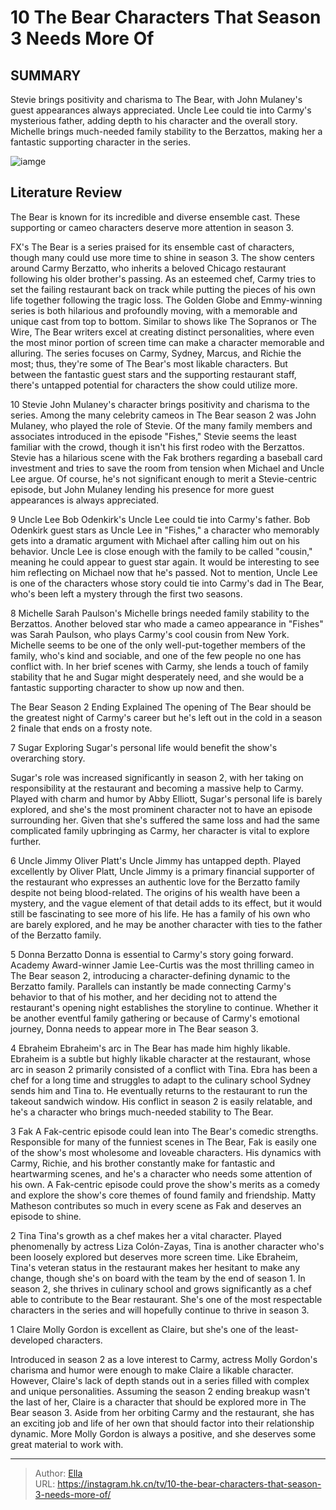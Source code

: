 # 10 The Bear Characters That Season 3 Needs More Of


## SUMMARY 


 Stevie brings positivity and charisma to The Bear, with John Mulaney&#39;s guest appearances always appreciated. 
 Uncle Lee could tie into Carmy&#39;s mysterious father, adding depth to his character and the overall story. 
 Michelle brings much-needed family stability to the Berzattos, making her a fantastic supporting character in the series. 

![iamge](https://static1.srcdn.com/wordpress/wp-content/uploads/2024/01/stevie-donna-molly.jpg)

## Literature Review

The Bear is known for its incredible and diverse ensemble cast. These supporting or cameo characters deserve more attention in season 3.




FX&#39;s The Bear is a series praised for its ensemble cast of characters, though many could use more time to shine in season 3. The show centers around Carmy Berzatto, who inherits a beloved Chicago restaurant following his older brother&#39;s passing. As an esteemed chef, Carmy tries to set the failing restaurant back on track while putting the pieces of his own life together following the tragic loss. The Golden Globe and Emmy-winning series is both hilarious and profoundly moving, with a memorable and unique cast from top to bottom.
Similar to shows like The Sopranos or The Wire, The Bear writers excel at creating distinct personalities, where even the most minor portion of screen time can make a character memorable and alluring. The series focuses on Carmy, Sydney, Marcus, and Richie the most; thus, they&#39;re some of The Bear&#39;s most likable characters. But between the fantastic guest stars and the supporting restaurant staff, there&#39;s untapped potential for characters the show could utilize more.









 








 10  Stevie 
John Mulaney&#39;s character brings positivity and charisma to the series.
Among the many celebrity cameos in The Bear season 2 was John Mulaney, who played the role of Stevie. Of the many family members and associates introduced in the episode &#34;Fishes,&#34; Stevie seems the least familiar with the crowd, though it isn&#39;t his first rodeo with the Berzattos. Stevie has a hilarious scene with the Fak brothers regarding a baseball card investment and tries to save the room from tension when Michael and Uncle Lee argue. Of course, he&#39;s not significant enough to merit a Stevie-centric episode, but John Mulaney lending his presence for more guest appearances is always appreciated.





 9  Uncle Lee 
Bob Odenkirk&#39;s Uncle Lee could tie into Carmy&#39;s father.
Bob Odenkirk guest stars as Uncle Lee in &#34;Fishes,&#34; a character who memorably gets into a dramatic argument with Michael after calling him out on his behavior. Uncle Lee is close enough with the family to be called &#34;cousin,&#34; meaning he could appear to guest star again. It would be interesting to see him reflecting on Michael now that he&#39;s passed. Not to mention, Uncle Lee is one of the characters whose story could tie into Carmy&#39;s dad in The Bear, who&#39;s been left a mystery through the first two seasons.





 8  Michelle 
Sarah Paulson&#39;s Michelle brings needed family stability to the Berzattos.
Another beloved star who made a cameo appearance in &#34;Fishes&#34; was Sarah Paulson, who plays Carmy&#39;s cool cousin from New York. Michelle seems to be one of the only well-put-together members of the family, who&#39;s kind and sociable, and one of the few people no one has conflict with. In her brief scenes with Carmy, she lends a touch of family stability that he and Sugar might desperately need, and she would be a fantastic supporting character to show up now and then.
            
 
 The Bear Season 2 Ending Explained 
The opening of The Bear should be the greatest night of Carmy&#39;s career but he&#39;s left out in the cold in a season 2 finale that ends on a frosty note.








 7  Sugar 
Exploring Sugar&#39;s personal life would benefit the show&#39;s overarching story.


 







Sugar&#39;s role was increased significantly in season 2, with her taking on responsibility at the restaurant and becoming a massive help to Carmy. Played with charm and humor by Abby Elliott, Sugar&#39;s personal life is barely explored, and she&#39;s the most prominent character not to have an episode surrounding her. Given that she&#39;s suffered the same loss and had the same complicated family upbringing as Carmy, her character is vital to explore further.





 6  Uncle Jimmy 
Oliver Platt&#39;s Uncle Jimmy has untapped depth.
Played excellently by Oliver Platt, Uncle Jimmy is a primary financial supporter of the restaurant who expresses an authentic love for the Berzatto family despite not being blood-related. The origins of his wealth have been a mystery, and the vague element of that detail adds to its effect, but it would still be fascinating to see more of his life. He has a family of his own who are barely explored, and he may be another character with ties to the father of the Berzatto family.





 5  Donna Berzatto 
Donna is essential to Carmy&#39;s story going forward.
Academy Award-winner Jamie Lee-Curtis was the most thrilling cameo in The Bear season 2, introducing a character-defining dynamic to the Berzatto family. Parallels can instantly be made connecting Carmy&#39;s behavior to that of his mother, and her deciding not to attend the restaurant&#39;s opening night establishes the storyline to continue. Whether it be another eventful family gathering or because of Carmy&#39;s emotional journey, Donna needs to appear more in The Bear season 3.





 4  Ebraheim 
Ebraheim&#39;s arc in The Bear has made him highly likable.
Ebraheim is a subtle but highly likable character at the restaurant, whose arc in season 2 primarily consisted of a conflict with Tina. Ebra has been a chef for a long time and struggles to adapt to the culinary school Sydney sends him and Tina to. He eventually returns to the restaurant to run the takeout sandwich window. His conflict in season 2 is easily relatable, and he&#39;s a character who brings much-needed stability to The Bear.





 3  Fak 
A Fak-centric episode could lean into The Bear&#39;s comedic strengths.
Responsible for many of the funniest scenes in The Bear, Fak is easily one of the show&#39;s most wholesome and loveable characters. His dynamics with Carmy, Richie, and his brother constantly make for fantastic and heartwarming scenes, and he&#39;s a character who needs some attention of his own. A Fak-centric episode could prove the show&#39;s merits as a comedy and explore the show&#39;s core themes of found family and friendship. Matty Matheson contributes so much in every scene as Fak and deserves an episode to shine.





 2  Tina 
Tina&#39;s growth as a chef makes her a vital character.
Played phenomenally by actress Liza Colón-Zayas, Tina is another character who&#39;s been loosely explored but deserves more screen time. Like Ebraheim, Tina&#39;s veteran status in the restaurant makes her hesitant to make any change, though she&#39;s on board with the team by the end of season 1. In season 2, she thrives in culinary school and grows significantly as a chef able to contribute to the Bear restaurant. She&#39;s one of the most respectable characters in the series and will hopefully continue to thrive in season 3.





 1  Claire 
Molly Gordon is excellent as Claire, but she&#39;s one of the least-developed characters.


 







Introduced in season 2 as a love interest to Carmy, actress Molly Gordon&#39;s charisma and humor were enough to make Claire a likable character. However, Claire&#39;s lack of depth stands out in a series filled with complex and unique personalities. Assuming the season 2 ending breakup wasn&#39;t the last of her, Claire is a character that should be explored more in The Bear season 3. Aside from her orbiting Carmy and the restaurant, she has an exciting job and life of her own that should factor into their relationship dynamic. More Molly Gordon is always a positive, and she deserves some great material to work with.


---

> Author: [Ella](https://instagram.hk.cn/)  
> URL: https://instagram.hk.cn/tv/10-the-bear-characters-that-season-3-needs-more-of/  

